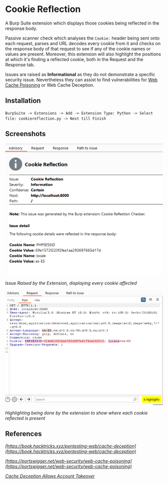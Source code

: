 # Cookie Reflection
A Burp Suite extension which displays those cookies being reflected in the response body.

Passive scanner check which analyses the `Cookie:` header being sent onto each request, parses and URL decodes every cookie from it and checks on the response body of that request to see if any of the cookie names or values are present.
Moreover, this extension will also highlight the positions at which it's finding a reflected cookie, both in the Request and the Response tab.

Issues are raised as **Informational** as they do not demonstrate a specific security issue.
Nevertheless they can assist to find vulnerabilities for [Web Cache Poisoning](https://portswigger.net/web-security/web-cache-poisoning) or Web Cache Deception.

## Installation

`BurpSuite -> Extensions -> Add -> Extension Type: Python -> Select file: cookiereflection.py -> Next till Finish`

## Screenshots

![Issue](issue_detail.png)

*Issue Raised by the Extension, displaying every cookie affected*

![Higlights](higlights.png)

*Highlighting being done by the extension to show where each cookie reflected is present*

## References

*[https://book.hacktricks.xyz/pentesting-web/cache-deception](https://book.hacktricks.xyz/pentesting-web/cache-deception)*

*[https://portswigger.net/web-security/web-cache-poisoning](https://portswigger.net/web-security/web-cache-poisoning)*

*[Cache Deception Allows Account Takeover](https://hackerone.com/reports/1698316)*

